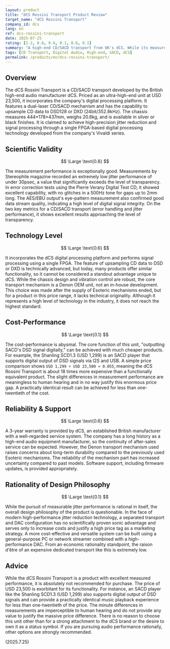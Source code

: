 ```yaml
---
layout: product
title: "dCS Rossini Transport Product Review"
target_name: "dCS Rossini Transport"
company_id: dcs
lang: en
ref: dcs-rossini-transport
date: 2025-07-25
rating: [2.2, 0.8, 0.6, 0.1, 0.6, 0.1]
summary: "A high-end CD/SACD transport from UK's dCS. While its measurement performance is excellent, it is extraordinarily expensive compared to functionally equivalent products, making its existence highly questionable."
tags: [CD Transport, Digital Audio, High-end, SACD, dCS]
permalink: /products/en/dcs-rossini-transport/
---
```

## Overview

The dCS Rossini Transport is a CD/SACD transport developed by the British high-end audio manufacturer dCS. Priced as an ultra-high-end unit at USD 23,500, it incorporates the company's digital processing platform. It features a dual-laser CD/SACD mechanism and has the capability to upsample CD data to DSD128 or DXD (24bit/352.8kHz). The chassis measures 444×178×437mm, weighs 20.6kg, and is available in silver or black finishes. It is claimed to achieve high-precision jitter reduction and signal processing through a single FPGA-based digital processing technology developed from the company's Vivaldi series.

## Scientific Validity

$$ \Large \text{0.8} $$

The measurement performance is exceptionally good. Measurements by Stereophile magazine recorded an extremely low jitter performance of under 30psec, a value that significantly exceeds the level of transparency. In error correction tests using the Pierre Verany Digital Test CD, it showed excellent capability, with no glitches in a 500Hz tone for gaps up to 2mm long. The AES/EBU output's eye-pattern measurement also confirmed good data stream quality, indicating a high level of digital signal integrity. On the two key metrics for a CD/SACD transport (error handling and jitter performance), it shows excellent results approaching the level of transparency.

## Technology Level

$$ \Large \text{0.6} $$

It incorporates the dCS digital processing platform and performs signal processing using a single FPGA. The feature of upsampling CD data to DSD or DXD is technically advanced, but today, many products offer similar functionality, so it cannot be considered a standout advantage unique to dCS. While the chassis design and vibration control are robust, the core transport mechanism is a Denon OEM unit, not an in-house development. This choice was made after the supply of Esoteric mechanisms ended, but for a product in this price range, it lacks technical originality. Although it represents a high level of technology in the industry, it does not reach the highest standard.

## Cost-Performance

$$ \Large \text{0.1} $$

The cost-performance is abysmal. The core function of this unit, "outputting SACD's DSD signal digitally," can be achieved with much cheaper products. For example, the Shanling SCD1.3 (USD 1,299) is an SACD player that supports digital output of DSD signals via I2S and USB. A simple price comparison shows `USD 1,299 ÷ USD 23,500 ≈ 0.055`, meaning the dCS Rossini Transport is about 18 times more expensive than a functionally equivalent product. The slight differences in measurement performance are meaningless to human hearing and in no way justify this enormous price gap. A practically identical result can be achieved for less than one-twentieth of the cost.

## Reliability & Support

$$ \Large \text{0.6} $$

A 3-year warranty is provided by dCS, an established British manufacturer with a well-regarded service system. The company has a long history as a high-end audio equipment manufacturer, so the continuity of after-sales service can be expected. However, the Denon transport mechanism used raises concerns about long-term durability compared to the previously used Esoteric mechanisms. The reliability of the mechanism part has increased uncertainty compared to past models. Software support, including firmware updates, is provided appropriately.

## Rationality of Design Philosophy

$$ \Large \text{0.1} $$

While the pursuit of measurable jitter performance is rational in itself, the overall design philosophy of the product is questionable. In the face of modern high-performance jitter reduction technology, a separated transport and DAC configuration has no scientifically proven sonic advantage and serves only to increase costs and justify a high price tag as a marketing strategy. A more cost-effective and versatile system can be built using a general-purpose PC or network streamer combined with a high-performance DAC. From an economic rationality standpoint, the raison d'être of an expensive dedicated transport like this is extremely low.

## Advice

While the dCS Rossini Transport is a product with excellent measured performance, it is absolutely not recommended for purchase. The price of USD 23,500 is exorbitant for its functionality. For instance, an SACD player like the Shanling SCD1.3 (USD 1,299) also supports digital output of DSD signals and can provide a practically identical music playback experience for less than one-twentieth of the price. The minute differences in measurements are imperceptible to human hearing and do not provide any value to justify the massive price difference. There is no reason to choose this unit other than for a strong attachment to the dCS brand or the desire to own it as a status symbol. If you are pursuing audio performance rationally, other options are strongly recommended.

(2025.7.25)
